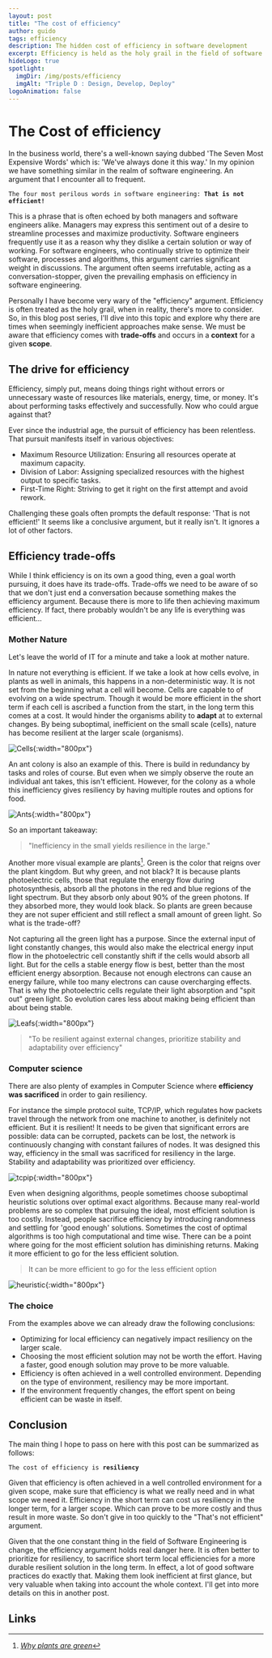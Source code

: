 ```yaml
---
layout: post
title: "The cost of efficiency"
author: guido
tags: efficiency
description: The hidden cost of efficiency in software development
excerpt: Efficiency is held as the holy grail in the field of software engineering. But there is a cost to it.
hideLogo: true
spotlight:
  imgDir: /img/posts/efficiency
  imgAlt: "Triple D : Design, Develop, Deploy"
logoAnimation: false
---
```


# The Cost of efficiency

In the business world, there's a well-known saying dubbed 'The Seven Most Expensive Words' which is: 'We've always done it this way.' In my opinion we have something similar in the realm of software engineering. An argument that I encounter all to frequent.

<pre><code>The four most perilous words in software engineering: <b>That is not efficient!</b></code></pre>

This is a phrase that is often echoed by both managers and software engineers alike. Managers may express this sentiment out of a desire to streamline processes and maximize productivity. Software engineers frequently use it as a reason why they dislike a certain solution or way of working. For software engineers, who continually strive to optimize their software, processes and algorithms, this argument carries significant weight in discussions. The argument often seems irrefutable, acting as a conversation-stopper, given the prevailing emphasis on efficiency in software engineering.

Personally I have become very wary of the "efficiency" argument. Efficiency is often treated as the holy grail, when in reality, there's more to consider. So, in this blog post series, I'll dive into this topic and explore why there are times when seemingly inefficient approaches make sense. We must be aware that efficiency comes with **trade-offs** and occurs in a **context** for a given **scope**.

## The drive for efficiency

Efficiency, simply put, means doing things right without errors or unnecessary waste of resources like materials, energy, time, or money. It's about performing tasks effectively and successfully. Now who could argue against that?

Ever since the industrial age, the pursuit of efficiency has been relentless. That pursuit manifests itself in various objectives:

+ Maximum Resource Utilization: Ensuring all resources operate at maximum capacity.
+ Division of Labor: Assigning specialized resources with the highest output to specific tasks.
+ First-Time Right: Striving to get it right on the first attempt and avoid rework.

Challenging these goals often prompts the default response: 'That is not efficient!' It seems like a conclusive argument, but it really isn't. It ignores a lot of other factors.

## Efficiency trade-offs 

While I think efficiency is on its own a good thing, even a goal worth pursuing, it does have its trade-offs. Trade-offs we need to be aware of so that we don't just end a conversation because something makes the efficiency argument. Because there is more to life then achieving maximum efficiency. If fact, there probably wouldn't be any life is everything was efficient...

### Mother Nature

Let's leave the world of IT for a minute and take a look at mother nature. 

In nature not everything is efficient. If we take a look at how cells evolve, in plants as well in animals, this happens in a non-deterministic way. It is not set from the beginning what a cell will become. Cells are capable to of evolving on a wide spectrum. Though it would be more efficient in the short term if each cell is ascribed a function from the start, in the long term this comes at a cost. It would hinder the organisms ability to **adapt** at to external changes. By being suboptimal, inefficient on the small scale (cells), nature has become resilient at the larger scale (organisms). 

![Cells](/img/posts/efficiency/cells.jpg){:width="800px"}

An ant colony is also an example of this. There is build in redundancy by tasks and roles of course. But even when we simply observe the route an individual ant takes, this isn't efficient. However, for the colony as a whole this inefficiency gives resiliency by having multiple routes and options for food. 

![Ants](/img/posts/efficiency/ants.jpg){:width="800px"}

So an important takeaway:

> "Inefficiency in the small yields resilience in the large."

Another more visual example are plants[^leafs]. Green is the color that reigns over the plant kingdom. But why green, and not black? It is because plants photoelectric cells, those that regulate the energy flow during photosynthesis, absorb all the photons in the red and blue regions of the light spectrum. But they absorb only about 90% of the green photons. If they absorbed more, they would look black. So plants are green because they are not super efficient and still reflect a small amount of green light. So what is the trade-off?

Not capturing all the green light has a purpose. Since the external input of light constantly changes, this would also make the electrical energy input flow in the photoelectric cell constantly shift if the cells would absorb all light. But for the cells a stable energy flow is best, better than the most efficient energy absorption. Because not enough electrons can cause an energy failure, while too many electrons can cause overcharging effects. That is why the photoelectric cells regulate their light absorption and "spit out" green light. So evolution cares less about making being efficient than about being stable. 

![Leafs](/img/posts/efficiency/leafs.jpg){:width="800px"}

> "To be resilient against external changes, prioritize stability and adaptability over efficiency"

### Computer science

There are also plenty of examples in Computer Science where **efficiency was sacrificed** in order to gain resiliency. 


For instance the simple protocol suite, TCP/IP, which regulates how packets travel through the network from one machine to another, is definitely not efficient. But it is resilient! It needs to be given that significant errors are possible: data can be corrupted, packets can be lost, the network is continuously changing with constant failures of nodes. It was designed this way, efficiency in the small was sacrificed for resiliency in the large. Stability and adaptability was prioritized over efficiency.

![tcpip](/img/posts/efficiency/tcpip.jpg){:width="800px"}

Even when designing algorithms, people sometimes choose suboptimal heuristic solutions over optimal exact algorithms. Because many real-world problems are so complex that pursuing the ideal, most efficient solution is too costly. Instead, people sacrifice efficiency by introducing randomness and settling for 'good enough' solutions. Sometimes the cost of optimal algorithms is too high computational and time wise. There can be a point where going for the most efficient solution has diminishing returns. Making it more efficient to go for the less efficient solution.

> It can be more efficient to go for the less efficient option

![heuristic](/img/posts/efficiency/heuristic.jpg){:width="800px"}

### The choice

From the examples above we can already draw the following conclusions:

+ Optimizing for local efficiency can negatively impact resiliency on the larger scale.
+ Choosing the most efficient solution may not be worth the effort. Having a faster, good enough solution may prove to be more valuable. 
+ Efficiency is often achieved in a well controlled environment. Depending on the type of environment, resiliency may be more important. 
+ If the environment frequently changes, the effort spent on being efficient can be waste in itself.

## Conclusion

The main thing I hope to pass on here with this post can be summarized as follows:

<pre><code>The cost of efficiency is <b>resiliency</b></code></pre>

Given that efficiency is often achieved in a well controlled environment for a given scope, make sure that efficiency is what we really need and in what scope we need it. Efficiency in the short term can cost us resiliency in the longer term, for a larger scope. Which can prove to be more costly and thus result in more waste. So don't give in too quickly to the "That's not efficient" argument.

Given that the one constant thing in the field of Software Engineering is change, the efficiency argument holds real danger here. It is often better to prioritize for resiliency, to sacrifice short term local efficiencies for a more durable resilient solution in the long term. In effect, a lot of good software practices do exactly that. Making them look inefficient at first glance, but very valuable when taking into account the whole context. I'll get into more details on this in another post.

## Links

[^leafs]: _[Why plants are green](https://www.quantamagazine.org/why-are-plants-green-to-reduce-the-noise-in-photosynthesis-20200730)_
